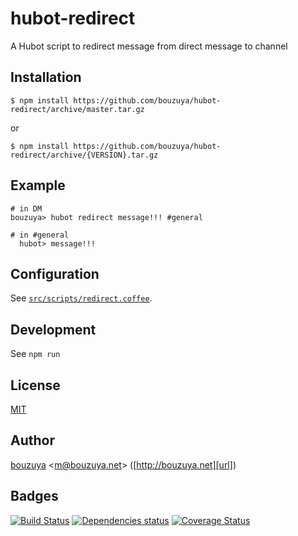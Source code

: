 # hubot-redirect

A Hubot script to redirect message from direct message to channel

## Installation

    $ npm install https://github.com/bouzuya/hubot-redirect/archive/master.tar.gz

or

    $ npm install https://github.com/bouzuya/hubot-redirect/archive/{VERSION}.tar.gz

## Example

    # in DM
    bouzuya> hubot redirect message!!! #general

    # in #general
      hubot> message!!!

## Configuration

See [`src/scripts/redirect.coffee`](src/scripts/redirect.coffee).

## Development

See `npm run`

## License

[MIT](LICENSE)

## Author

[bouzuya][user] &lt;[m@bouzuya.net][mail]&gt; ([http://bouzuya.net][url])

## Badges

[![Build Status][travis-badge]][travis]
[![Dependencies status][david-dm-badge]][david-dm]
[![Coverage Status][coveralls-badge]][coveralls]

[travis]: https://travis-ci.org/bouzuya/hubot-redirect
[travis-badge]: https://travis-ci.org/bouzuya/hubot-redirect.svg?branch=master
[david-dm]: https://david-dm.org/bouzuya/hubot-redirect
[david-dm-badge]: https://david-dm.org/bouzuya/hubot-redirect.png
[coveralls]: https://coveralls.io/r/bouzuya/hubot-redirect
[coveralls-badge]: https://img.shields.io/coveralls/bouzuya/hubot-redirect.svg
[user]: https://github.com/bouzuya
[mail]: mailto:m@bouzuya.net
[url]: http://bouzuya.net
